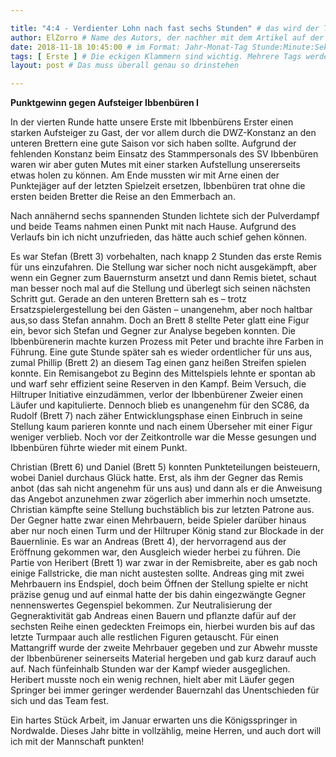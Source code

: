 ```yaml
---

title: "4:4 - Verdienter Lohn nach fast sechs Stunden" # das wird der Titel der Seite, am besten in Anführungszeichen (z.B. wenn er Sonderzeichen enthält).
author: ElZorro # Name des Autors, der nachher mit dem Artikel auf der Seite angezeigt wird; das ist unabhängig vom github-Benutzernamen
date: 2018-11-18 10:45:00 # im Format: Jahr-Monat-Tag Stunde:Minute:Sekunde, die Uhrzeit ist optional
tags: [ Erste ] # Die eckigen Klammern sind wichtig. Mehrere Tags werden durch Kommas separiert
layout: post # Das muss überall genau so drinstehen

---
```

**Punktgewinn gegen Aufsteiger Ibbenbüren I**

In der vierten Runde hatte unsere Erste mit Ibbenbürens Erster einen starken Aufsteiger zu Gast, der vor allem durch die DWZ-Konstanz an den unteren Brettern eine gute Saison vor sich haben sollte. Aufgrund der fehlenden Konstanz beim Einsatz des Stammpersonals des SV Ibbenbüren waren wir aber guten Mutes mit einer starken Aufstellung unsererseits etwas holen zu können. Am Ende mussten wir mit Arne einen der Punktejäger auf der letzten Spielzeit ersetzen, Ibbenbüren trat ohne die ersten beiden Bretter die Reise an den Emmerbach an. 
<!-- continue -->
Nach annähernd sechs spannenden Stunden lichtete sich der Pulverdampf und beide Teams nahmen einen Punkt mit nach Hause. Aufgrund des Verlaufs bin ich nicht unzufrieden, das hätte auch schief gehen können.

Es war Stefan (Brett 3) vorbehalten, nach knapp 2 Stunden das erste Remis für uns einzufahren. Die Stellung war sicher noch nicht ausgekämpft, aber wenn ein Gegner zum Bauernsturm ansetzt und dann Remis bietet, schaut man besser noch mal auf die Stellung und überlegt sich seinen nächsten Schritt gut. Gerade an den unteren Brettern sah es – trotz Ersatzspielergestellung bei den Gästen – unangenehm, aber noch haltbar aus,so dass Stefan annahm. Doch an Brett 8 stellte Peter glatt eine Figur ein, bevor sich Stefan und Gegner zur Analyse begeben konnten. Die Ibbenbürenerin machte kurzen Prozess mit Peter und brachte ihre Farben in Führung. Eine gute Stunde später sah es wieder ordentlicher für uns aus, zumal Phillip (Brett 2) an diesem Tag einen ganz heißen Streifen spielen konnte. Ein Remisangebot zu Beginn des Mittelspiels lehnte er spontan ab und warf sehr effizient seine Reserven in den Kampf. Beim Versuch, die Hiltruper Initiative einzudämmen, verlor der Ibbenbürener Zweier einen Läufer und kapitulierte. Dennoch blieb es unangenehm für den SC86, da Rudolf (Brett 7) nach zäher Entwicklungsphase einen Einbruch in seine Stellung kaum parieren konnte und nach einem Überseher mit einer Figur weniger verblieb. Noch vor der Zeitkontrolle war die Messe gesungen und Ibbenbüren führte  wieder mit einem Punkt.

Christian (Brett 6) und Daniel (Brett 5) konnten Punkteteilungen beisteuern, wobei Daniel durchaus Glück hatte. Erst, als ihm der Gegner das Remis anbot (das sah nicht angenehm für uns aus) und dann als er die Anweisung das Angebot anzunehmen zwar zögerlich aber immerhin noch umsetzte. Christian kämpfte seine Stellung buchstäblich bis zur letzten Patrone aus. Der Gegner hatte zwar einen Mehrbauern, beide Spieler darüber hinaus aber nur noch einen Turm und der Hiltruper König stand zur Blockade in der Bauernlinie. Es war an Andreas (Brett 4), der hervorragend aus der Eröffnung gekommen war, den Ausgleich wieder herbei zu führen. Die Partie von Heribert (Brett 1) war zwar in der Remisbreite, aber es gab noch einige Fallstricke, die man nicht austesten sollte. Andreas ging mit zwei Mehrbauern ins Endspiel, doch beim Öffnen der Stellung spielte er nicht präzise genug und auf einmal hatte der bis dahin eingezwängte Gegner nennenswertes Gegenspiel bekommen. Zur Neutralisierung der Gegneraktivität gab Andreas einen Bauern und pflanzte dafür auf der sechsten Reihe einen gedeckten Freimops ein, hierbei wurden bis auf das letzte Turmpaar auch alle restlichen Figuren getauscht. Für einen Mattangriff wurde der zweite Mehrbauer gegeben und zur Abwehr musste der Ibbenbürener seinerseits Material hergeben und gab kurz darauf auch auf. Nach fünfeinhalb Stunden war der Kampf wieder ausgeglichen. Heribert musste noch ein wenig rechnen, hielt aber mit Läufer gegen Springer bei immer geringer werdender Bauernzahl das Unentschieden für sich und das Team fest.

Ein hartes Stück Arbeit, im Januar erwarten uns die Königsspringer in Nordwalde. Dieses Jahr bitte in vollzählig, meine Herren, und auch dort will ich mit der Mannschaft punkten!

